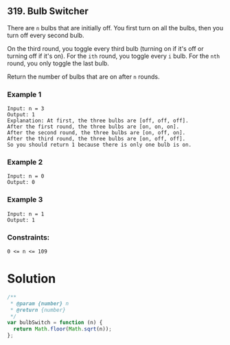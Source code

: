 ## 319. Bulb Switcher

There are `n` bulbs that are initially off. You first turn on all the bulbs, then you turn off every second bulb.

On the third round, you toggle every third bulb (turning on if it's off or turning off if it's on). For the `ith` round, you toggle every `i` bulb. For the `nth` round, you only toggle the last bulb.

Return the number of bulbs that are on after `n` rounds.

### Example 1

```
Input: n = 3
Output: 1
Explanation: At first, the three bulbs are [off, off, off].
After the first round, the three bulbs are [on, on, on].
After the second round, the three bulbs are [on, off, on].
After the third round, the three bulbs are [on, off, off].
So you should return 1 because there is only one bulb is on.
```

### Example 2

```
Input: n = 0
Output: 0
```

### Example 3

```
Input: n = 1
Output: 1
```

### Constraints:

`0 <= n <= 109`

# Solution

```js
/**
 * @param {number} n
 * @return {number}
 */
var bulbSwitch = function (n) {
  return Math.floor(Math.sqrt(n));
};
```
